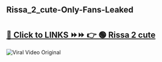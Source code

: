 
 ## Rissa_2_cute-Only-Fans-Leaked

# <h2><a href="https://clipsfans.com/Rissa_2_cute&ref=git">🔗 Click to LINKS ⏩⏩ 👉 🟢 Rissa 2 cute </a></h2>

<a href="https://clipsfans.com/Rissa_2_cute&ref=git" rel="nofollow" data-target="animated-image.originalLink"><img src="https://i.ibb.co.com/xMMVF88/686577567.gif" alt="Viral Video Original" style="max-width: 100%; display: inline-block;" data-target="animated-image.originalImage"></a>
